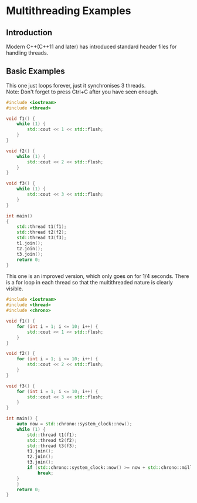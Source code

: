 # Multithreading Examples  
## Introduction  
Modern C++(C++11 and later) has introduced standard header files for handling threads.  
## Basic Examples  
This one just loops forever, just it synchronises 3 threads.  
Note: Don't forget to press Ctrl+C after you have seen enough.  
```c++
#include <iostream>
#include <thread>

void f1() {
    while (1) {
        std::cout << 1 << std::flush;
    }
}

void f2() {
    while (1) {
        std::cout << 2 << std::flush;
    }
}

void f3() {
    while (1) {
        std::cout << 3 << std::flush;
    }
}

int main()
{
    std::thread t1(f1);
    std::thread t2(f2);
    std::thread t3(f3);
    t1.join();
    t2.join();
    t3.join();
    return 0;
}
```
This one is an improved version, which only goes on for 1/4 seconds. There is a for loop in each thread so that the multithreaded nature is clearly visible.  
```c++
#include <iostream>
#include <thread>
#include <chrono>

void f1() {
    for (int i = 1; i <= 10; i++) {
        std::cout << 1 << std::flush;
    }
}

void f2() {
    for (int i = 1; i <= 10; i++) {
        std::cout << 2 << std::flush;
    }
}

void f3() {
    for (int i = 1; i <= 10; i++) {
        std::cout << 3 << std::flush;
    }
}

int main() {
    auto now = std::chrono::system_clock::now();
    while (1) {
        std::thread t1(f1);
        std::thread t2(f2);
        std::thread t3(f3);
        t1.join();
        t2.join();
        t3.join();
        if (std::chrono::system_clock::now() >= now + std::chrono::milliseconds(250)) {
            break;
	}
    }
    return 0;
}
```
